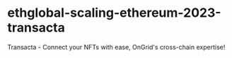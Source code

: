# ethglobal-scaling-ethereum-2023-transacta
Transacta - Connect your NFTs with ease, OnGrid's cross-chain expertise!
